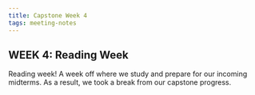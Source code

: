 ```yaml
---
title: Capstone Week 4
tags: meeting-notes
---
```

## WEEK 4: Reading Week 
Reading week! A week off where we study and prepare for our incoming midterms. As a result, we took a break from our capstone progress. 

<!--more-->
